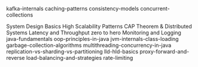 kafka-internals
caching-patterns
consistency-models
concurrent-collections

 System Design Basics
High Scalability Patterns
CAP Theorem & Distributed Systems
Latency and Throughput zero to hero
Monitoring and Logging
java-fundamentals
oop-principles-in-java
jvm-internals-class-loading
garbage-collection-algorithms
multithreading-concurrency-in-java
replication-vs-sharding-vs-partitioning
lld-hld-basics
proxy-forward-and-reverse
load-balancing-and-strategies
rate-limiting